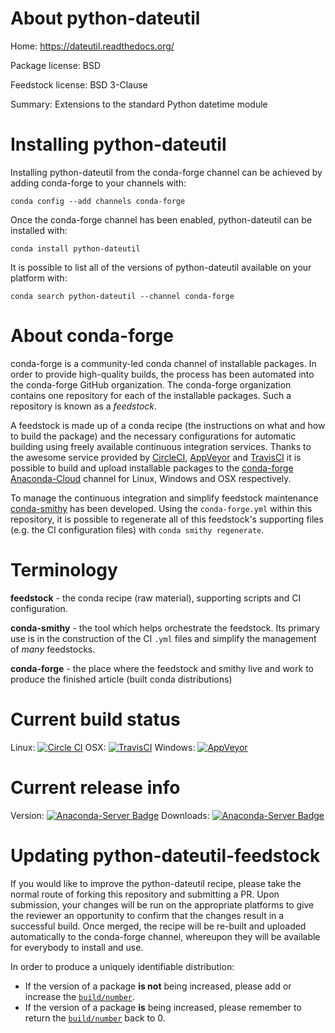 About python-dateutil
=====================

Home: https://dateutil.readthedocs.org/

Package license: BSD

Feedstock license: BSD 3-Clause

Summary: Extensions to the standard Python datetime module



Installing python-dateutil
==========================

Installing python-dateutil from the conda-forge channel can be achieved by adding conda-forge to your channels with:

```
conda config --add channels conda-forge
```

Once the conda-forge channel has been enabled, python-dateutil can be installed with:

```
conda install python-dateutil
```

It is possible to list all of the versions of python-dateutil available on your platform with:

```
conda search python-dateutil --channel conda-forge
```


About conda-forge
=================

conda-forge is a community-led conda channel of installable packages.
In order to provide high-quality builds, the process has been automated into the
conda-forge GitHub organization. The conda-forge organization contains one repository 
for each of the installable packages. Such a repository is known as a *feedstock*.

A feedstock is made up of a conda recipe (the instructions on what and how to build
the package) and the necessary configurations for automatic building using freely
available continuous integration services. Thanks to the awesome service provided by
[CircleCI](https://circleci.com/), [AppVeyor](http://www.appveyor.com/)
and [TravisCI](https://travis-ci.org/) it is possible to build and upload installable
packages to the [conda-forge](https://anaconda.org/conda-forge)
[Anaconda-Cloud](http://docs.anaconda.org/) channel for Linux, Windows and OSX respectively.

To manage the continuous integration and simplify feedstock maintenance
[conda-smithy](http://github.com/conda-forge/conda-smithy) has been developed.
Using the ``conda-forge.yml`` within this repository, it is possible to regenerate all of
this feedstock's supporting files (e.g. the CI configuration files) with ``conda smithy regenerate``.


Terminology
===========

**feedstock** - the conda recipe (raw material), supporting scripts and CI configuration.

**conda-smithy** - the tool which helps orchestrate the feedstock.
                   Its primary use is in the construction of the CI ``.yml`` files
                   and simplify the management of *many* feedstocks.

**conda-forge** - the place where the feedstock and smithy live and work to
                  produce the finished article (built conda distributions)

Current build status
====================
Linux: [![Circle CI](https://circleci.com/gh/conda-forge/python-dateutil-feedstock.svg?style=svg)](https://circleci.com/gh/conda-forge/python-dateutil-feedstock)
OSX: [![TravisCI](https://travis-ci.org/conda-forge/python-dateutil-feedstock.svg?branch=master)](https://travis-ci.org/conda-forge/python-dateutil-feedstock) 
Windows: [![AppVeyor](https://ci.appveyor.com/api/projects/status/github/conda-forge/python-dateutil-feedstock?svg=True)](https://ci.appveyor.com/project/conda-forge/python-dateutil-feedstock/branch/master)

Current release info
====================
Version: [![Anaconda-Server Badge](https://anaconda.org/conda-forge/python-dateutil/badges/version.svg)](https://anaconda.org/conda-forge/python-dateutil)
Downloads: [![Anaconda-Server Badge](https://anaconda.org/conda-forge/python-dateutil/badges/downloads.svg)](https://anaconda.org/conda-forge/python-dateutil)


Updating python-dateutil-feedstock
==================================

If you would like to improve the python-dateutil recipe, please take the normal
route of forking this repository and submitting a PR. Upon submission, your changes will
be run on the appropriate platforms to give the reviewer an opportunity to confirm that the
changes result in a successful build. Once merged, the recipe will be re-built and uploaded
automatically to the conda-forge channel, whereupon they will be available for everybody to
install and use.

In order to produce a uniquely identifiable distribution:
 * If the version of a package **is not** being increased, please add or increase
   the [``build/number``](http://conda.pydata.org/docs/building/meta-yaml.html#build-number-and-string). 
 * If the version of a package **is** being increased, please remember to return
   the [``build/number``](http://conda.pydata.org/docs/building/meta-yaml.html#build-number-and-string)
   back to 0.
